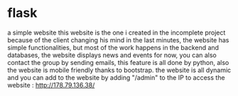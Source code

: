 # flask
a simple website 
this website is the one i created in the incomplete project because of the client changing his mind in the last minutes, the website has simple functionalities, but most of the work happens in the backend and databases, the website displays news and events for now, you can also contact the group by sending emails, this feature is all done by python, also the website is mobile friendly thanks to bootstrap.
the website is all dynamic and you can add to the website by adding "/admin" to the IP 
to access the website : http://178.79.136.38/
